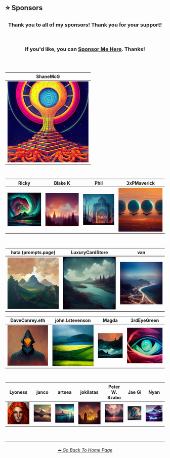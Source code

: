 <h2>⭐ Sponsors</h2>

<div align=center>

<h3>Thank you to all of my sponsors! Thank you for your support!</h3>

<br>

<h3>If you'd like, you can <a href="https://ko-fi.com/willwulfken">Sponsor Me Here</a>. Thanks!</h3>

<br><br>

| ShaneMcG |
| :-: |
| <img src="https://github.com/willwulfken/MidJourney-Styles-and-Keywords-Reference-Light/blob/text-gui/Images/Sponsor_Images/ShaneMcG.webp?raw=true" width="256" /> |

<br>

| Ricky | Blake K | Phil | 3xPMaverick |
| :-: | :-: | :-: | :-: |
| <img src="https://github.com/willwulfken/MidJourney-Styles-and-Keywords-Reference-Light/blob/text-gui/Images/Sponsor_Images/Ricky.webp?raw=true" width="224" /> | <img src="https://github.com/willwulfken/MidJourney-Styles-and-Keywords-Reference-Light/blob/text-gui/Images/Sponsor_Images/Blake_K.webp?raw=true" width="224" /> | <img src="https://github.com/willwulfken/MidJourney-Styles-and-Keywords-Reference-Light/blob/text-gui/Images/Sponsor_Images/Phil.webp?raw=true" width="224" /> | <img src="https://github.com/willwulfken/MidJourney-Styles-and-Keywords-Reference-Light/blob/text-gui/Images/Sponsor_Images/3xPMaverick.webp?raw=true" width="224" /> |

<br>

| hata (prompts.page) | LuxuryCardStore | van |
| :-: | :-: | :-: |
| <img src="https://github.com/willwulfken/MidJourney-Styles-and-Keywords-Reference-Light/blob/text-gui/Images/Sponsor_Images/hata.webp?raw=true" width="192" /> | <img src="https://github.com/willwulfken/MidJourney-Styles-and-Keywords-Reference-Light/blob/text-gui/Images/Sponsor_Images/LuxuryCardStore.webp?raw=true" width="192" /> | <img src="https://github.com/willwulfken/MidJourney-Styles-and-Keywords-Reference-Light/blob/text-gui/Images/Sponsor_Images/van.webp?raw=true" width="192" /> |

| DaveConrey.eth | john.l.stevenson | Magda | 3rdEyeGreen |
| :-: | :-: | :-: | :-: |
| <img src="https://github.com/willwulfken/MidJourney-Styles-and-Keywords-Reference-Light/blob/text-gui/Images/Sponsor_Images/DaveConrey.eth.webp?raw=true" width="192" /> | <img src="https://github.com/willwulfken/MidJourney-Styles-and-Keywords-Reference-Light/blob/text-gui/Images/Sponsor_Images/john.l.stevenson.webp?raw=true" width="192" /> | <img src="https://github.com/willwulfken/MidJourney-Styles-and-Keywords-Reference-Light/blob/text-gui/Images/Sponsor_Images/Magda.webp?raw=true" width="192" /> | <img src="https://github.com/willwulfken/MidJourney-Styles-and-Keywords-Reference-Light/blob/text-gui/Images/Sponsor_Images/3rdEyeGreen.webp?raw=true" width="192" /> |

<br>

| Lyoness | janco | artsea | jokilatas | Peter W. Szabo | Jae Gi | Nyan |
| :-: | :-: | :-: | :-: | :-: | :-: | :-: |
| <img src="https://github.com/willwulfken/MidJourney-Styles-and-Keywords-Reference-Light/blob/text-gui/Images/Sponsor_Images/Lyoness.webp?raw=true" width="128" /> | <img src="https://github.com/willwulfken/MidJourney-Styles-and-Keywords-Reference-Light/blob/text-gui/Images/Sponsor_Images/janco.webp?raw=true" width="128" /> | <img src="https://github.com/willwulfken/MidJourney-Styles-and-Keywords-Reference-Light/blob/text-gui/Images/Sponsor_Images/artsea.webp?raw=true" width="128" /> | <img src="https://github.com/willwulfken/MidJourney-Styles-and-Keywords-Reference-Light/blob/text-gui/Images/Sponsor_Images/jokilatas.webp?raw=true" width="128" /> | <img src="https://github.com/willwulfken/MidJourney-Styles-and-Keywords-Reference-Light/blob/text-gui/Images/Sponsor_Images/Peter_W_Szabo.webp?raw=true" width="128" /> | <img src="https://github.com/willwulfken/MidJourney-Styles-and-Keywords-Reference-Light/blob/text-gui/Images/Sponsor_Images/Jae_Gi.webp?raw=true" width="128" /> | <img src="https://github.com/willwulfken/MidJourney-Styles-and-Keywords-Reference-Light/blob/text-gui/Images/Sponsor_Images/Nyan.webp?raw=true" width="128" /> |

</div>

<br>
<hr><!--------------->
<div align="center">
<h6><a href="https://github.com/willwulfken/MidJourney-Styles-and-Keywords-Reference-Light/blob/text-gui/README.md">⬅ Go Back To Home Page</a></h6>
</div>
